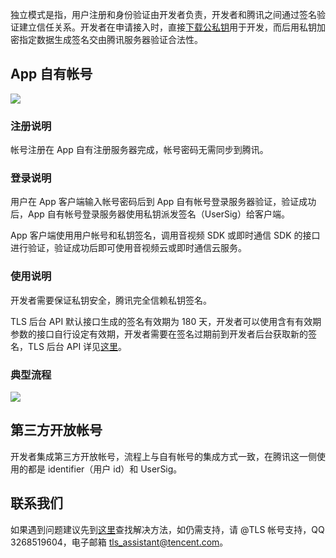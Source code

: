 独立模式是指，用户注册和身份验证由开发者负责，开发者和腾讯之间通过签名验证建立信任关系。开发者在申请接入时，直接[下载公私钥](/doc/product/269/下载公私钥)用于开发，而后用私钥加密指定数据生成签名交由腾讯服务器验证合法性。

##  App 自有帐号

![](//avc.qcloud.com/wiki2.0/im/imgs/20151116095534_82173.png)

### 注册说明

帐号注册在 App 自有注册服务器完成，帐号密码无需同步到腾讯。

### 登录说明

用户在 App 客户端输入帐号密码后到 App 自有帐号登录服务器验证，验证成功后，App 自有帐号登录服务器使用私钥派发签名（UserSig）给客户端。

App 客户端使用用户帐号和私钥签名，调用音视频 SDK 或即时通信 SDK 的接口进行验证，验证成功后即可使用音视频云或即时通信云服务。

### 使用说明

开发者需要保证私钥安全，腾讯完全信赖私钥签名。

TLS 后台 API 默认接口生成的签名有效期为 180 天，开发者可以使用含有有效期参数的接口自行设定有效期，开发者需要在签名过期前到开发者后台获取新的签名，TLS 后台 API 详见[这里](/doc/product/269/TLS后台API使用手册)。

### 典型流程

![](//avc.qcloud.com/wiki2.0/im/imgs/20151116095011_75847.png)

##  第三方开放帐号

开发者集成第三方开放帐号，流程上与自有帐号的集成方式一致，在腾讯这一侧使用的都是 identifier（用户 id）和 UserSig。

##  联系我们

如果遇到问题建议先到[这里](http://bbs.qcloud.com/thread-8287-1-1.html)查找解决方法，如仍需支持，请 @TLS 帐号支持，QQ 3268519604，电子邮箱 tls_assistant@tencent.com。